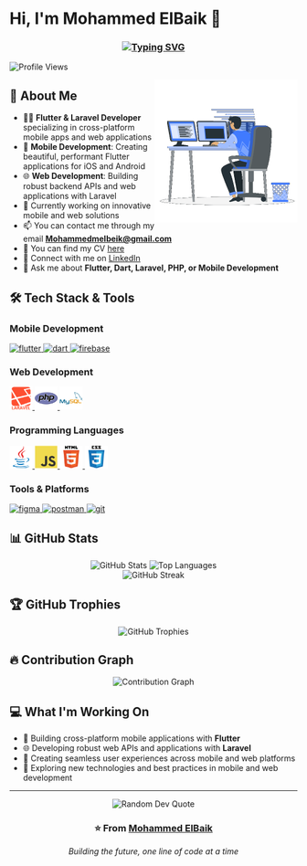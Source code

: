 # Hi, I'm Mohammed ElBaik 👋

<h3 align="center">
  <a href="https://git.io/typing-svg">
    <img src="https://readme-typing-svg.demolab.com?font=Fira+Code&pause=1000&width=500&lines=Flutter+%26+Laravel+Developer;Mobile+%26+Web+Solutions;Full+Stack+Developer" alt="Typing SVG" />
  </a>
</h3>

<p align="left">
  <img src="https://komarev.com/ghpvc/?username=mohammedelbaik&label=Profile%20views&color=0e75b6&style=flat" alt="Profile Views" />
</p>

<img align="right" src="https://github.com/0xAbdulKhalid/0xAbdulKhalid/raw/main/assets/mdImages/Right_Side.gif" width="250px">

## 🚀 About Me

- 👨‍💻 **Flutter & Laravel Developer** specializing in cross-platform mobile apps and web applications
- 📱 **Mobile Development**: Creating beautiful, performant Flutter applications for iOS and Android
- 🌐 **Web Development**: Building robust backend APIs and web applications with Laravel
- 🔭 Currently working on innovative mobile and web solutions
- 📫 You can contact me through my email **[Mohammedmelbeik@gmail.com](mailto:Mohammedmelbeik@gmail.com)**
- 📄 You can find my CV [here](https://mohammedelbaik.github.io/Resume/)
- 💼 Connect with me on [LinkedIn](https://www.linkedin.com/in/mohammedelbaik/)
- 💬 Ask me about **Flutter, Dart, Laravel, PHP, or Mobile Development**

## 🛠️ Tech Stack & Tools

### Mobile Development
<p align="left">
  <a href="https://flutter.dev" target="_blank">
    <img src="https://www.vectorlogo.zone/logos/flutterio/flutterio-icon.svg" alt="flutter" width="40" height="40"/>
  </a>
  <a href="https://dart.dev" target="_blank">
    <img src="https://www.vectorlogo.zone/logos/dartlang/dartlang-icon.svg" alt="dart" width="40" height="40"/>
  </a>
  <a href="https://firebase.google.com/" target="_blank">
    <img src="https://www.vectorlogo.zone/logos/firebase/firebase-icon.svg" alt="firebase" width="40" height="40"/>
  </a>
</p>

### Web Development
<p align="left">
  <a href="https://laravel.com/" target="_blank">
    <img src="https://raw.githubusercontent.com/devicons/devicon/master/icons/laravel/laravel-plain-wordmark.svg" alt="laravel" width="40" height="40"/>
  </a>
  <a href="https://www.php.net" target="_blank">
    <img src="https://raw.githubusercontent.com/devicons/devicon/master/icons/php/php-original.svg" alt="php" width="40" height="40"/>
  </a>
  <a href="https://www.mysql.com/" target="_blank">
    <img src="https://raw.githubusercontent.com/devicons/devicon/master/icons/mysql/mysql-original-wordmark.svg" alt="mysql" width="40" height="40"/>
  </a>
</p>

### Programming Languages
<p align="left">
  <a href="https://www.java.com" target="_blank">
    <img src="https://raw.githubusercontent.com/devicons/devicon/master/icons/java/java-original.svg" alt="java" width="40" height="40"/>
  </a>
  <a href="https://developer.mozilla.org/en-US/docs/Web/JavaScript" target="_blank">
    <img src="https://raw.githubusercontent.com/devicons/devicon/master/icons/javascript/javascript-original.svg" alt="javascript" width="40" height="40"/>
  </a>
  <a href="https://www.w3.org/html/" target="_blank">
    <img src="https://raw.githubusercontent.com/devicons/devicon/master/icons/html5/html5-original-wordmark.svg" alt="html5" width="40" height="40"/>
  </a>
  <a href="https://www.w3schools.com/css/" target="_blank">
    <img src="https://raw.githubusercontent.com/devicons/devicon/master/icons/css3/css3-original-wordmark.svg" alt="css3" width="40" height="40"/>
  </a>
</p>

### Tools & Platforms
<p align="left">
  <a href="https://www.figma.com/" target="_blank">
    <img src="https://www.vectorlogo.zone/logos/figma/figma-icon.svg" alt="figma" width="40" height="40"/>
  </a>
  <a href="https://postman.com" target="_blank">
    <img src="https://www.vectorlogo.zone/logos/getpostman/getpostman-icon.svg" alt="postman" width="40" height="40"/>
  </a>
  <a href="https://git-scm.com/" target="_blank">
    <img src="https://www.vectorlogo.zone/logos/git-scm/git-scm-icon.svg" alt="git" width="40" height="40"/>
  </a>
</p>

## 📊 GitHub Stats

<div align="center">
  <img src="https://github-readme-stats.vercel.app/api?username=mohammedelbaik&show_icons=true&theme=radical&hide_border=true" alt="GitHub Stats" height="165">
  <img src="https://github-readme-stats.vercel.app/api/top-langs/?username=mohammedelbaik&layout=compact&theme=radical&hide_border=true" alt="Top Languages" height="165">
</div>

<div align="center">
  <img src="https://github-readme-streak-stats.herokuapp.com/?user=mohammedelbaik&theme=radical&hide_border=true" alt="GitHub Streak">
</div>

## 🏆 GitHub Trophies
<div align="center">
  <img src="https://github-profile-trophy.vercel.app/?username=mohammedelbaik&theme=radical&no-frame=true&no-bg=false&margin-w=4" alt="GitHub Trophies">
</div>

## 🔥 Contribution Graph
<div align="center">
  <img src="https://github-readme-activity-graph.vercel.app/graph?username=mohammedelbaik&theme=react-dark&hide_border=true" alt="Contribution Graph">
</div>

## 💻 What I'm Working On

- 🔨 Building cross-platform mobile applications with **Flutter**
- 🌐 Developing robust web APIs and applications with **Laravel**
- 📱 Creating seamless user experiences across mobile and web platforms
- 🚀 Exploring new technologies and best practices in mobile and web development
---

<div align="center">
  <img src="https://quotes-github-readme.vercel.app/api?type=horizontal&theme=radical" alt="Random Dev Quote">
</div>

<div align="center">
  <h3>⭐️ From <a href="https://github.com/mohammedelbaik">Mohammed ElBaik</a></h3>
  <p><em>Building the future, one line of code at a time</em></p>
</div>
